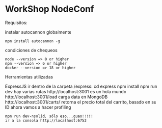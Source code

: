 # WorkShop NodeConf

Requisitos:

instalar autocannon globalmente
```
npm install autocannon -g
```

condiciones de chequeos

```
node --version => 8 or higher
npm --version => 6 or higher
docker --version => 18 or higher
```

Herramientas utilizadas

ExpressJS
	ir dentro de la carpeta /express: cd express
	npm install
	npm run dev
	hay varias rutas
		http://localhost:3001 es un hola mundo
		http://localhost:3001/load  carga data en MongoDB
		http://localhost:3001/carts/<id> retorna el precio total del carrito, basado en su ID
	ahora vamos a hacer profiling

	npm run dev-nsolid, sólo eso...guao!!!!!
	ir a la consola http://localhost:6753

